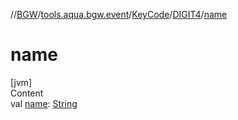 //[BGW](../../../../index.md)/[tools.aqua.bgw.event](../../index.md)/[KeyCode](../index.md)/[DIGIT4](index.md)/[name](name.md)



# name  
[jvm]  
Content  
val [name](name.md): [String](https://kotlinlang.org/api/latest/jvm/stdlib/kotlin/-string/index.html)  



